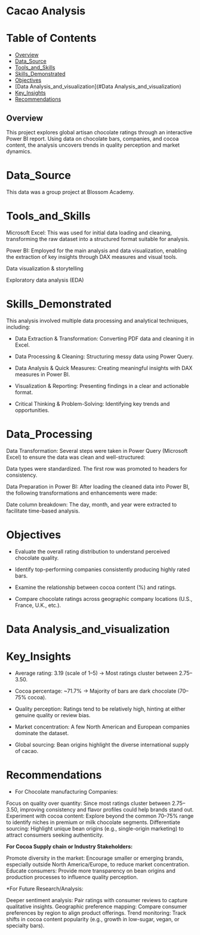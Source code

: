 # Cacao Analysis

# Table of Contents

- [Overview](#Overview)
- [Data_Source](#Data_Source)
- [Tools_and_Skills](#Tools_and_Skills)
- [Skills_Demonstrated](#Skills_Demonstrated)
- [Objectives](#Objectives)
- [Data Analysis_and_visualization](#Data Analysis_and_visualization)
- [Key_Insights](#Key_Insights)
- [Recommendations](#Recommendations)

## Overview

This project explores global artisan chocolate ratings through an interactive Power BI report. Using data on chocolate bars, companies, and cocoa content, the analysis uncovers trends in quality perception and market dynamics.

# Data_Source
This data was a group project at Blossom Academy.

# Tools_and_Skills
Microsoft Excel: This was used for initial data loading and cleaning, transforming the raw dataset into a structured format suitable for analysis. 

Power BI: Employed for the main analysis and data visualization, enabling the extraction of key insights through DAX measures and visual tools.

Data visualization & storytelling

Exploratory data analysis (EDA)


# Skills_Demonstrated
This analysis involved multiple data processing and analytical techniques, including:

* Data Extraction & Transformation: Converting PDF data and cleaning it in Excel.

* Data Processing & Cleaning: Structuring messy data using Power Query.

* Data Analysis & Quick Measures: Creating meaningful insights with DAX measures in Power BI.

* Visualization & Reporting: Presenting findings in a clear and actionable format.

* Critical Thinking & Problem-Solving: Identifying key trends and opportunities.

# Data_Processing
Data Transformation:
Several steps were taken in Power Query (Microsoft Excel) to ensure the data was clean and well-structured:

Data types were standardized.
The first row was promoted to headers for consistency.

Data Preparation in Power BI:
After loading the cleaned data into Power BI, the following transformations and enhancements were made:

Date column breakdown: The day, month, and year were extracted to facilitate time-based analysis.







# Objectives

* Evaluate the overall rating distribution to understand perceived chocolate quality.

* Identify top-performing companies consistently producing highly rated bars.

* Examine the relationship between cocoa content (%) and ratings.

* Compare chocolate ratings across geographic company locations (U.S., France, U.K., etc.).





# Data Analysis_and_visualization


# Key_Insights

* Average rating: 3.19 (scale of 1–5) → Most ratings cluster between 2.75–3.50.

* Cocoa percentage: ~71.7% → Majority of bars are dark chocolate (70–75% cocoa).

* Quality perception: Ratings tend to be relatively high, hinting at either genuine quality or review bias.

* Market concentration: A few North American and European companies dominate the dataset.

* Global sourcing: Bean origins highlight the diverse international supply of cacao.

# Recommendations

* For Chocolate manufacturing Companies:

Focus on quality over quantity: Since most ratings cluster between 2.75–3.50, improving consistency and flavor profiles could help brands stand out.
Experiment with cocoa content: Explore beyond the common 70–75% range to identify niches in premium or milk chocolate segments.
Differentiate sourcing: Highlight unique bean origins (e.g., single-origin marketing) to attract consumers seeking authenticity.

**For Cocoa Supply chain or Industry Stakeholders:**

Promote diversity in the market: Encourage smaller or emerging brands, especially outside North America/Europe, to reduce market concentration.
Educate consumers: Provide more transparency on bean origins and production processes to influence quality perception.

*For Future Research/Analysis:

Deeper sentiment analysis: Pair ratings with consumer reviews to capture qualitative insights.
Geographic preference mapping: Compare consumer preferences by region to align product offerings.
Trend monitoring: Track shifts in cocoa content popularity (e.g., growth in low-sugar, vegan, or specialty bars).



